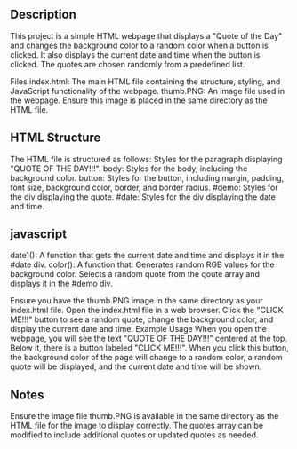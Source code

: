 ## Description
This project is a simple HTML webpage that displays a "Quote of the Day" and changes the background color to a random color when a button is clicked. It also displays the current date and time when the button is clicked. The quotes are chosen randomly from a predefined list.

Files
index.html: The main HTML file containing the structure, styling, and JavaScript functionality of the webpage.
thumb.PNG: An image file used in the webpage. Ensure this image is placed in the same directory as the HTML file.
## HTML Structure
The HTML file is structured as follows:
Styles for the paragraph displaying "QUOTE OF THE DAY!!!".
body: Styles for the body, including the background color.
button: Styles for the button, including margin, padding, font size, background color, border, and border radius.
#demo: Styles for the div displaying the quote.
#date: Styles for the div displaying the date and time.
## javascript
date1(): A function that gets the current date and time and displays it in the #date div.
color(): A function that:
Generates random RGB values for the background color.
Selects a random quote from the qoute array and displays it in the #demo div.

Ensure you have the thumb.PNG image in the same directory as your index.html file.
Open the index.html file in a web browser.
Click the "CLICK ME!!!" button to see a random quote, change the background color, and display the current date and time.
Example Usage
When you open the webpage, you will see the text "QUOTE OF THE DAY!!!" centered at the top. Below it, there is a button labeled "CLICK ME!!!". When you click this button, the background color of the page will change to a random color, a random quote will be displayed, and the current date and time will be shown.

## Notes
Ensure the image file thumb.PNG is available in the same directory as the HTML file for the image to display correctly.
The quotes array can be modified to include additional quotes or updated quotes as needed.
